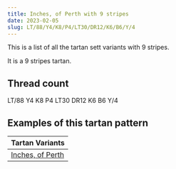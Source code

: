 ```yaml
---
title: Inches, of Perth with 9 stripes
date: 2023-02-05
slug: LT/88/Y4/K8/P4/LT30/DR12/K6/B6/Y/4
---
```

This is a list of all the tartan sett variants with 9 stripes.

It is a 9 stripes tartan.


## Thread count
LT/88 Y4 K8 P4 LT30 DR12 K6 B6 Y/4

## Examples of this tartan pattern

| Tartan Variants |
|---------------|
| [Inches, of Perth](/variants/lt/88/y4/k8/p4/lt30/dr12/k6/b6/y/4-b5480b0-dr900030-k000000-lt806050-p800080-yf0c000)||
